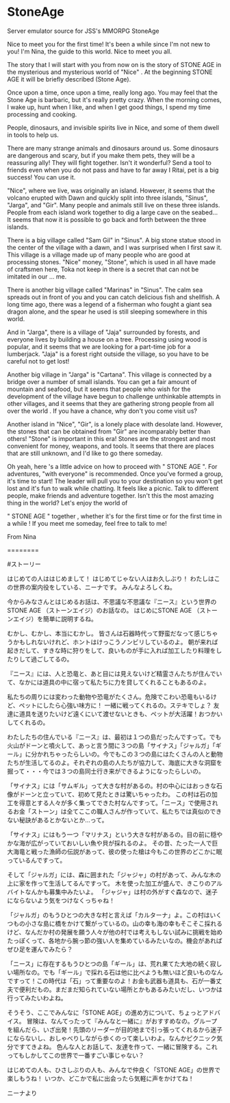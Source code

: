 # StoneAge
Server emulator source for JSS's MMORPG StoneAge

Nice to meet you for the first time!
It's been a while since I'm not new to you!
I'm Nina, the guide to this world.
Nice to meet you all.

The story that I will start with you from now on is the story of STONE AGE in the mysterious and mysterious world of "Nice" .
At the beginning STONE AGE it will be briefly described (Stone Age).

Once upon a time, once upon a time, really long ago.
You may feel that the Stone Age is barbaric, but it's really pretty crazy.
When the morning comes, I wake up, hunt when I like, and when I get good things, I spend my time processing and cooking.

People, dinosaurs, and invisible spirits live in Nice, and some of them dwell in tools to help us.


There are many strange animals and dinosaurs around us. Some dinosaurs are dangerous and scary, but if you make them pets, they will be a reassuring ally!
They will fight together. Isn't it wonderful?
Send a tool to friends even when you do not pass and have to far away I Ritai, pet is a big success! You can use it.

"Nice", where we live, was originally an island. However, it seems that the volcano erupted with Dawn and quickly split into three islands, "Sinus", "Jarga", and "Gir". Many people and animals still live on these three islands. People from each island work together to dig a large cave on the seabed... It seems that now it is possible to go back and forth between the three islands.

There is a big village called "Sam Gil" in "Sinus". A big stone statue stood in the center of the village with a dawn, and I was surprised when I first saw it.
This village is a village made up of many people who are good at processing stones. "Nice" money, "Stone", which is used in all have made of craftsmen here, Toka not keep in there is a secret that can not be imitated in our ... me.


There is another big village called "Marinas" in "Sinus". The calm sea spreads out in front of you and you can catch delicious fish and shellfish.
A long time ago, there was a legend of a fisherman who fought a giant sea dragon alone, and the spear he used is still sleeping somewhere in this world.

And in "Jarga", there is a village of "Jaja" surrounded by forests, and everyone lives by building a house on a tree.
Processing using wood is popular, and it seems that we are looking for a part-time job for a lumberjack.
"Jaja" is a forest right outside the village, so you have to be careful not to get lost!

Another big village in "Jarga" is "Cartana". This village is connected by a bridge over a number of small islands. You can get a fair amount of mountain and seafood, but it seems that people who wish for the development of the village have begun to challenge unthinkable attempts in other villages, and it seems that they are gathering strong people from all over the world . If you have a chance, why don't you come visit us?


Another island in "Nice", "Gir", is a lonely place with desolate land. However, the stones that can be obtained from "Gir" are incomparably better than others! "Stone" is important in this era! Stones are the strongest and most convenient for money, weapons, and tools. It seems that there are places that are still unknown, and I'd like to go there someday.

Oh yeah, here 's a little advice on how to proceed with " STONE AGE ".
For adventures, "with everyone" is recommended. Once you've formed a group, it's time to start! The leader will pull you to your destination so you won't get lost and it's fun to walk while chatting. It feels like a picnic.
Talk to different people, make friends and adventure together. Isn't this the most amazing thing in the world? Let's enjoy the world of

" STONE AGE " together , whether it's for the first time or for the first time in a while !
If you meet me someday, feel free to talk to me!
 

From Nina


 ========

#ストーリー

はじめての人ははじめまして！
はじめてじゃない人はお久しぶり！
わたしはこの世界の案内役をしている、ニーナです。
みんなよろしくね。

今からみなさんとはじめるお話は、不思議な不思議な『ニース』という世界のSTONE AGE （ストーンエイジ）のお話なの。
はじめにSTONE AGE （ストーンエイジ）を簡単に説明するね。

むかし、むかし、本当にむかし。
皆さんは石器時代って野蛮だなって感じちゃうかもしれないけれど、ホントはけっこうノンビリしているのよ。
朝が来れば起きだして、すきな時に狩りをして、良いものが手に入れば加工したり料理をしたりして過ごしてるの。

『ニース』には、人と恐竜と、あと目には見えないけど精霊さんたちが住んでいて、なかには道具の中に宿って私たちに力を貸してくれることもあるのよ。


私たちの周りには変わった動物や恐竜がたくさん。危険でこわい恐竜もいるけど、ペットにしたら心強い味方に！
一緒に戦ってくれるの。ステキでしょ？
友達に道具を送りたいけど遠くにいて渡せないときも、ペットが大活躍！おつかいしてくれるの。

わたしたちの住んでいる『ニース』は、最初は１つの島だったんですって。でも火山がドーンと噴火して、あっと言う間に３つの島「サイナス」「ジャルガ」「ギール」に分かれちゃったらしいの。今でもこの３つの島にはたくさんの人と動物たちが生活してるのよ。それぞれの島の人たちが協力して、海底に大きな洞窟を掘って・・・今では３つの島同士行き来ができるようになったらしいの。

「サイナス」には「サムギル」って大きな村があるの。村の中心にはおっきな石像がドーンと立っていて、初めて見たときは驚いちゃったわ。
この村は石の加工を得意とする人々が多く集ってできた村なんですって。「ニース」で使用されるお金「ストーン」は全てここの職人さんが作っていて、私たちでは真似のできない秘訣があるとかないとか…って。


「サイナス」にはもう一つ「マリナス」という大きな村があるの。目の前に穏やかな海が広がっていておいしい魚や貝が採れるのよ。
その昔、たった一人で巨大海竜と戦った漁師の伝説があって、彼の使った槍は今もこの世界のどこかに眠っているんですって。

そして「ジャルガ」には、森に囲まれた「ジャジャ」の村があって、みんな木の上に家を作って生活してるんですって。
木を使った加工が盛んで、きこりのアルバイトなんかも募集中みたいよ。
「ジャジャ」は村の外がすぐ森なので、迷子にならないよう気をつけなくっちゃね！

「ジャルガ」のもうひとつの大きな村と言えば「カルターナ」よ。この村はいくつもの小さな島に橋をかけて繋がっているの。山の幸も海の幸もそこそこ採れるけど、なんだか村の発展を願う人々が他の村では考えもしない試みに挑戦を始めたっぽくって、各地から腕っ節の強い人を集めているみたいなの。機会があればぜひ足を運んでみたら？


「ニース」に存在するもうひとつの島「ギール」は、荒れ果てた大地の続く寂しい場所なの。でも「ギール」で採れる石は他に比べようも無いほど良いものなんですって！この時代は「石」って重要なのよ！お金も武器も道具も、石が一番丈夫で便利だもの。まだまだ知られていない場所とかもあるみたいだし、いつかは行ってみたいわよね。

そうそう、ここでみんなに「STONE AGE」の進め方について、ちょっとアドバイス。
冒険は、なんてったって『みんなと一緒に』がおすすめなの。グループを組んだら、いざ出発！先頭のリーダーが目的地まで引っ張ってくれるから迷子にならないし、おしゃべりしながら歩くのって楽しいわよ。なんかピクニック気分ですてきよね。
色んな人とお話して、友達を作って、一緒に冒険する。これってもしかしてこの世界で一番すごい事じゃない？

はじめての人も、ひさしぶりの人も、みんなで仲良く「STONE AGE」の世界で楽しもうね！
いつか、どこかで私に出会ったら気軽に声をかけてね！

ニーナより
